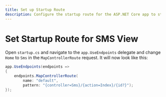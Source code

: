 ```yaml
---
title: Set up Startup Route
description: Configure the startup route for the ASP.NET Core app to start at the Sms View
---
```


# Set Startup Route for SMS View

Open `startup.cs` and navigate to the `app.UseEndpoints` delegate and change `Home` to `Sms` in the `MapControllerRoute` request. It will now look like this:

```csharp
app.UseEndpoints(endpoints =>
{
    endpoints.MapControllerRoute(
        name: "default",
        pattern: "{controller=Sms}/{action=Index}/{id?}");
});
```